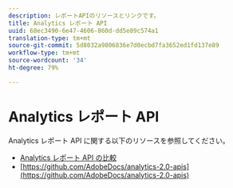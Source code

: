 ```yaml
---
description: レポートAPIのリソースとリンクです。
title: Analytics レポート API
uuid: 68ec3490-6e47-4606-860d-dd5e89c574a1
translation-type: tm+mt
source-git-commit: 5d8032a9806836e7d0ecbd7fa3652ed1fd137e89
workflow-type: tm+mt
source-wordcount: '34'
ht-degree: 79%

---
```



# Analytics レポート API

Analytics レポート API に関する以下のリソースを参照してください。

* [Analytics レポート API の比較](api-comparison.md)
* [https://github.com/AdobeDocs/analytics-2.0-apis](https://github.com/AdobeDocs/analytics-2.0-apis)
